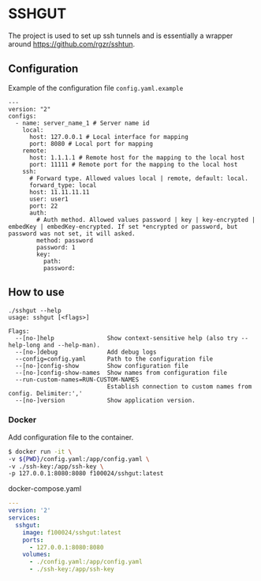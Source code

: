# SSHGUT

The project is used to set up ssh tunnels and is essentially a wrapper around https://github.com/rgzr/sshtun.


## Configuration
Example of the configuration file `config.yaml.example`

```
---
version: "2"
configs:
  - name: server_name_1 # Server name id
    local: 
      host: 127.0.0.1 # Local interface for mapping
      port: 8080 # Local port for mapping
    remote:
      host: 1.1.1.1 # Remote host for the mapping to the local host
      port: 11111 # Remote port for the mapping to the local host
    ssh:
      # Forward type. Allowed values local | remote, default: local.
      forward_type: local 
      host: 11.11.11.11
      user: user1
      port: 22
      auth:
        # Auth method. Allowed values password | key | key-encrypted | embedKey | embedKey-encrypted. If set *encrypted or password, but password was not set, it will asked.
        method: password 
        password: 1
        key:
          path:
          password: 
```
## How to use
```
./sshgut --help
usage: sshgut [<flags>]

Flags:
  --[no-]help               Show context-sensitive help (also try --help-long and --help-man).
  --[no-]debug              Add debug logs
  --config=config.yaml      Path to the configuration file
  --[no-]config-show        Show configuration file
  --[no-]config-show-names  Show names from configuration file
  --run-custom-names=RUN-CUSTOM-NAMES  
                            Establish connection to custom names from config. Delimiter:','
  --[no-]version            Show application version.

```
### Docker
Add configuration file to the container.

```bash
$ docker run -it \
-v ${PWD}/config.yaml:/app/config.yaml \
-v ./ssh-key:/app/ssh-key \
-p 127.0.0.1:8080:8080 f100024/sshgut:latest
```

docker-compose.yaml
```yaml
---
version: '2'
services:
  sshgut:
    image: f100024/sshgut:latest
    ports:
      - 127.0.0.1:8080:8080
    volumes:
      - ./config.yaml:/app/config.yaml
      - ./ssh-key:/app/ssh-key 
```